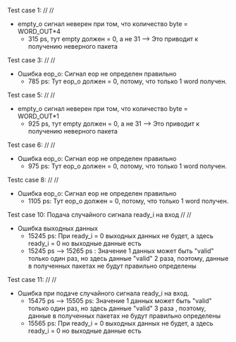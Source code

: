 Test case 1: // //
- empty_o сигнал неверен при том, что количество byte = WORD_OUT*4
  + 315 ps, тут empty должен = 0, а не 31 --> Это приводит к получению неверного пакета

Test case 3: // //
- Ошибка eop_o: Сигнал eop не определен правильно
  + 785 ps: Тут eop_o должен = 0, потому, что только 1 word получен.

Test case 5: // //
- empty_o сигнал неверен при том, что количество byte = WORD_OUT*1
  + 925 ps, тут empty должен = 0, а не 31 --> Это приводит к получению неверного пакета

Test case 6: // //
- Ошибка eop_o: Сигнал eop не определен правильно
  + 975 ps: Тут eop_o должен = 0, потому, что только 1 word получен. 

Testc case 8: // //
- Ошибка eop_o: Сигнал eop не определен правильно
  + 1105 ps: Тут eop_o должен = 0, потому, что только 1 word получен.

Test case 10: Подача случайного сигнала ready_i на вход // //
- Ошибка выходных данных
  + 15245 ps: При ready_i = 0 выходных данных не будет, а здесь ready_i = 0 но выходные данные есть
  + 15245 ps --> 15265 ps : Значение 1 данных может быть "valid" только один раз, но здесь данные "valid" 2 раза, поэтому, данные в полученных пакетах не будут правильно определены

Test case 11: // //
- Ошибка при подаче случайного сигнала ready_i на вход.
  + 15475 ps --> 15505 ps: Значение 1 данных может быть "valid" только один раз, но здесь данные "valid" 3 раза , поэтому, данные в полученных пакетах не будут правильно определены
  + 15565 ps: При ready_i = 0 выходных данных не будет, а здесь ready_i = 0 но выходные данные есть
